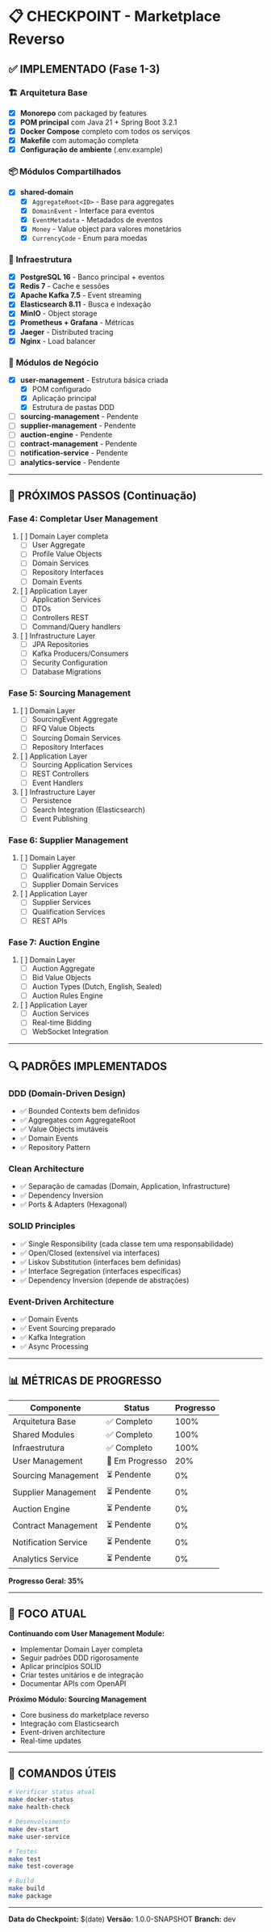 # 📋 CHECKPOINT - Marketplace Reverso

## ✅ **IMPLEMENTADO (Fase 1-3)**

### 🏗️ **Arquitetura Base**
- [x] **Monorepo** com packaged by features
- [x] **POM principal** com Java 21 + Spring Boot 3.2.1
- [x] **Docker Compose** completo com todos os serviços
- [x] **Makefile** com automação completa
- [x] **Configuração de ambiente** (.env.example)

### 📦 **Módulos Compartilhados**
- [x] **shared-domain**
  - [x] `AggregateRoot<ID>` - Base para aggregates
  - [x] `DomainEvent` - Interface para eventos
  - [x] `EventMetadata` - Metadados de eventos
  - [x] `Money` - Value object para valores monetários
  - [x] `CurrencyCode` - Enum para moedas

### 🔧 **Infraestrutura**
- [x] **PostgreSQL 16** - Banco principal + eventos
- [x] **Redis 7** - Cache e sessões
- [x] **Apache Kafka 7.5** - Event streaming
- [x] **Elasticsearch 8.11** - Busca e indexação
- [x] **MinIO** - Object storage
- [x] **Prometheus + Grafana** - Métricas
- [x] **Jaeger** - Distributed tracing
- [x] **Nginx** - Load balancer

### 🏢 **Módulos de Negócio**
- [x] **user-management** - Estrutura básica criada
  - [x] POM configurado
  - [x] Aplicação principal
  - [x] Estrutura de pastas DDD
- [ ] **sourcing-management** - Pendente
- [ ] **supplier-management** - Pendente
- [ ] **auction-engine** - Pendente
- [ ] **contract-management** - Pendente
- [ ] **notification-service** - Pendente
- [ ] **analytics-service** - Pendente

---

## 🎯 **PRÓXIMOS PASSOS (Continuação)**

### **Fase 4: Completar User Management**
1. [ ] Domain Layer completa
   - [ ] User Aggregate
   - [ ] Profile Value Objects
   - [ ] Domain Services
   - [ ] Repository Interfaces
   - [ ] Domain Events

2. [ ] Application Layer
   - [ ] Application Services
   - [ ] DTOs
   - [ ] Controllers REST
   - [ ] Command/Query handlers

3. [ ] Infrastructure Layer
   - [ ] JPA Repositories
   - [ ] Kafka Producers/Consumers
   - [ ] Security Configuration
   - [ ] Database Migrations

### **Fase 5: Sourcing Management**
1. [ ] Domain Layer
   - [ ] SourcingEvent Aggregate
   - [ ] RFQ Value Objects
   - [ ] Sourcing Domain Services
   - [ ] Repository Interfaces

2. [ ] Application Layer
   - [ ] Sourcing Application Services
   - [ ] REST Controllers
   - [ ] Event Handlers

3. [ ] Infrastructure Layer
   - [ ] Persistence
   - [ ] Search Integration (Elasticsearch)
   - [ ] Event Publishing

### **Fase 6: Supplier Management**
1. [ ] Domain Layer
   - [ ] Supplier Aggregate
   - [ ] Qualification Value Objects
   - [ ] Supplier Domain Services

2. [ ] Application Layer
   - [ ] Supplier Services
   - [ ] Qualification Services
   - [ ] REST APIs

### **Fase 7: Auction Engine**
1. [ ] Domain Layer
   - [ ] Auction Aggregate
   - [ ] Bid Value Objects
   - [ ] Auction Types (Dutch, English, Sealed)
   - [ ] Auction Rules Engine

2. [ ] Application Layer
   - [ ] Auction Services
   - [ ] Real-time Bidding
   - [ ] WebSocket Integration

---

## 🔍 **PADRÕES IMPLEMENTADOS**

### **DDD (Domain-Driven Design)**
- ✅ Bounded Contexts bem definidos
- ✅ Aggregates com AggregateRoot
- ✅ Value Objects imutáveis
- ✅ Domain Events
- ✅ Repository Pattern

### **Clean Architecture**
- ✅ Separação de camadas (Domain, Application, Infrastructure)
- ✅ Dependency Inversion
- ✅ Ports & Adapters (Hexagonal)

### **SOLID Principles**
- ✅ Single Responsibility (cada classe tem uma responsabilidade)
- ✅ Open/Closed (extensível via interfaces)
- ✅ Liskov Substitution (interfaces bem definidas)
- ✅ Interface Segregation (interfaces específicas)
- ✅ Dependency Inversion (depende de abstrações)

### **Event-Driven Architecture**
- ✅ Domain Events
- ✅ Event Sourcing preparado
- ✅ Kafka Integration
- ✅ Async Processing

---

## 📊 **MÉTRICAS DE PROGRESSO**

| Componente | Status | Progresso |
|------------|--------|-----------|
| Arquitetura Base | ✅ Completo | 100% |
| Shared Modules | ✅ Completo | 100% |
| Infraestrutura | ✅ Completo | 100% |
| User Management | 🔄 Em Progresso | 20% |
| Sourcing Management | ⏳ Pendente | 0% |
| Supplier Management | ⏳ Pendente | 0% |
| Auction Engine | ⏳ Pendente | 0% |
| Contract Management | ⏳ Pendente | 0% |
| Notification Service | ⏳ Pendente | 0% |
| Analytics Service | ⏳ Pendente | 0% |

**Progresso Geral: 35%**

---

## 🎯 **FOCO ATUAL**

**Continuando com User Management Module:**
- Implementar Domain Layer completa
- Seguir padrões DDD rigorosamente
- Aplicar princípios SOLID
- Criar testes unitários e de integração
- Documentar APIs com OpenAPI

**Próximo Módulo: Sourcing Management**
- Core business do marketplace reverso
- Integração com Elasticsearch
- Event-driven architecture
- Real-time updates

---

## 🔧 **COMANDOS ÚTEIS**

```bash
# Verificar status atual
make docker-status
make health-check

# Desenvolvimento
make dev-start
make user-service

# Testes
make test
make test-coverage

# Build
make build
make package
```

---

**Data do Checkpoint:** $(date)
**Versão:** 1.0.0-SNAPSHOT
**Branch:** dev

